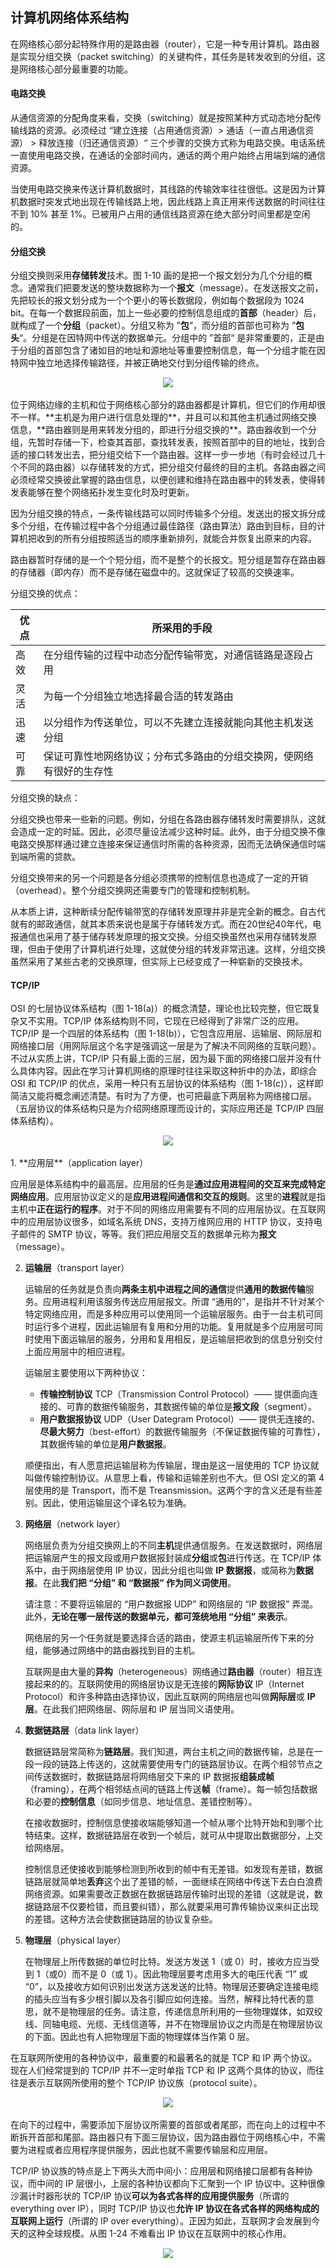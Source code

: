 ## 计算机网络体系结构

在网络核心部分起特殊作用的是路由器（router），它是一种专用计算机。路由器是实现分组交换（packet switching）的关键构件，其任务是转发收到的分组，这是网络核心部分最重要的功能。

#### 电路交换

从通信资源的分配角度来看，交换（switching）就是按照某种方式动态地分配传输线路的资源。必须经过 “建立连接（占用通信资源）> 通话（一直占用通信资源） > 释放连接（归还通信资源）“ 三个步骤的交换方式称为电路交换。电话系统一直使用电路交换，在通话的全部时间内，通话的两个用户始终占用端到端的通信资源。

当使用电路交换来传送计算机数据时，其线路的传输效率往往很低。这是因为计算机数据时突发式地出现在传输线路上地，因此线路上真正用来传送数据的时间往往不到 10% 甚至 1%。已被用户占用的通信线路资源在绝大部分时间里都是空闲的。



#### 分组交换

分组交换则采用**存储转发**技术。图 1-10 画的是把一个报文划分为几个分组的概念。通常我们把要发送的整块数据称为一个**报文**（message）。在发送报文之前，先把较长的报文划分成为一个个更小的等长数据段，例如每个数据段为 1024 bit。在每一个数据段前面，加上一些必要的控制信息组成的**首部**（header）后，就构成了一个**分组**（packet）。分组又称为 ”**包**“，而分组的首部也可称为 ”**包头**“。分组是在因特网中传送的数据单元。分组中的 ”首部“ 是非常重要的，正是由于分组的首部包含了诸如目的地址和源地址等重要控制信息，每一个分组才能在因特网中独立地选择传输路径，并被正确地交付到分组传输的终点。

<div align="center"> <img src="https://raw.githubusercontent.com/BufferedStream/cs-learning-notes/master/notes/images/%E8%AE%A1%E7%AE%97%E6%9C%BA%E7%BD%91%E7%BB%9C%E4%BD%93%E7%B3%BB%E7%BB%93%E6%9E%84-%E5%9B%BE1.png"/> </div><br>
位于网络边缘的主机和位于网络核心部分的路由器都是计算机，但它们的作用却很不一样。**主机是为用户进行信息处理的**，并且可以和其他主机通过网络交换信息，**路由器则是用来转发分组的，即进行分组交换的**。路由器收到一个分组，先暂时存储一下，检查其首部，查找转发表，按照首部中的目的地址，找到合适的接口转发出去，把分组交给下一个路由器。这样一步一步地（有时会经过几十个不同的路由器）以存储转发的方式，把分组交付最终的目的主机。各路由器之间必须经常交换彼此掌握的路由信息，以便创建和维持在路由器中的转发表，使得转发表能够在整个网络拓扑发生变化时及时更新。

因为分组交换的特点，一条传输线路可以同时传输多个分组。发送出的报文拆分成多个分组，在传输过程中各个分组通过最佳路径（路由算法）路由到目标，目的计算机把收到的所有分组按照适当的顺序重新排列，就能合并恢复出原来的内容。

路由器暂时存储的是一个个短分组，而不是整个的长报文。短分组是暂存在路由器的存储器（即内存）而不是存储在磁盘中的。这就保证了较高的交换速率。

分组交换的优点：

| 优点 | 所采用的手段                                                 |
| ---- | ------------------------------------------------------------ |
| 高效 | 在分组传输的过程中动态分配传输带宽，对通信链路是逐段占用     |
| 灵活 | 为每一个分组独立地选择最合适的转发路由                       |
| 迅速 | 以分组作为传送单位，可以不先建立连接就能向其他主机发送分组   |
| 可靠 | 保证可靠性地网络协议；分布式多路由的分组交换网，使网络有很好的生存性 |

分组交换的缺点：

分组交换也带来一些新的问题。例如，分组在各路由器存储转发时需要排队，这就会造成一定的时延。因此，必须尽量设法减少这种时延。此外，由于分组交换不像电路交换那样通过建立连接来保证通信时所需的各种资源，因而无法确保通信时端到端所需的贷款。

分组交换带来的另一个问题是各分组必须携带的控制信息也造成了一定的开销（overhead）。整个分组交换网还需要专门的管理和控制机制。

从本质上讲，这种断续分配传输带宽的存储转发原理并非是完全新的概念。自古代就有的邮政通信，就其本质来说也是属于存储转发方式。而在20世纪40年代，电报通信也采用了基于储存转发原理的报文交换。分组交换虽然也采用存储转发原理，但由于使用了计算机进行处理，这就使分组的转发非常迅速。这样，分组交换虽然采用了某些古老的交换原理，但实际上已经变成了一种崭新的交换技术。



#### TCP/IP

OSI 的七层协议体系结构（图 1-18(a)）的概念清楚，理论也比较完整，但它既复杂又不实用。TCP/IP 体系结构则不同，它现在已经得到了非常广泛的应用。TCP/IP 是一个四层的体系结构（图 1-18(b)），它包含应用层、运输层、网际层和网络接口层（用网际层这个名字是强调这一层是为了解决不同网络的互联问题）。不过从实质上讲，TCP/IP 只有最上面的三层，因为最下面的网络接口层并没有什么具体内容。因此在学习计算机网络的原理时往往采取这种折中的办法，即综合 OSI 和 TCP/IP 的优点，采用一种只有五层协议的体系结构（图 1-18(c)），这样即简洁又能将概念阐述清楚。有时为了方便，也可把最底下两层称为网络接口层。（五层协议的体系结构只是为介绍网络原理而设计的，实际应用还是 TCP/IP 四层体系结构）。

<div align="center"> <img src="https://raw.githubusercontent.com/BufferedStream/cs-learning-notes/master/notes/images/%E8%AE%A1%E7%AE%97%E6%9C%BA%E7%BD%91%E7%BB%9C%E4%BD%93%E7%B3%BB%E7%BB%93%E6%9E%84-%E5%9B%BE2.png"/> </div><br>
1. **应用层**（application layer）

   应用层是体系结构中的最高层。应用层的任务是**通过应用进程间的交互来完成特定网络应用**。应用层协议定义的是**应用进程间通信和交互的规则**。这里的**进程**就是指主机中**正在运行的程序**。对于不同的网络应用需要有不同的应用层协议。在互联网中的应用层协议很多，如域名系统 DNS，支持万维网应用的 HTTP 协议，支持电子邮件的 SMTP 协议，等等。我们把应用层交互的数据单元称为**报文**（message）。

2. **运输层**（transport layer）

   运输层的任务就是负责向**两条主机中进程之间的通信**提供**通用的数据传输**服务。应用进程利用该服务传送应用层报文。所谓 “通用的”，是指并不针对某个特定网络应用，而是多种应用可以使用同一个运输层服务。由于一台主机可同时运行多个进程，因此运输层有复用和分用的功能。复用就是多个应用层可同时使用下面运输层的服务，分用和复用相反，是运输层把收到的信息分别交付上面应用层中的相应进程。

   运输层主要使用以下两种协议：

   - **传输控制协议** TCP（Transmission Control Protocol）—— 提供面向连接的、可靠的数据传输服务，其数据传输的单位是**报文段**（segment）。
   - **用户数据报协议** UDP（User Dategram Protocol）—— 提供无连接的、**尽最大努力**（best-effort）的数据传输服务（不保证数据传输的可靠性），其数据传输的单位是**用户数据报**。

   顺便指出，有人愿意把运输层称为传输层，理由是这一层使用的 TCP 协议就叫做传输控制协议。从意思上看，传输和运输差别也不大。但 OSI 定义的第 4 层使用的是 Transport，而不是 Treansmission。这两个字的含义还是有些差别。因此，使用运输层这个译名较为准确。

3. **网络层**（network layer）

   网络层负责为分组交换网上的不同**主机**提供通信服务。在发送数据时，网络层把运输层产生的报文段或用户数据报封装成**分组**或**包**进行传送。在 TCP/IP 体系中，由于网络层使用 IP 协议，因此分组也叫做 **IP 数据报**，或简称为**数据报**。在此**我们把 “分组” 和 “数据报” 作为同义词使用**。

   请注意：不要将运输层的 “用户数据报 UDP” 和网络层的 “IP 数据报” 弄混。此外，**无论在哪一层传送的数据单元，都可笼统地用 “分组” 来表示**。

   网络层的另一个任务就是要选择合适的路由，使源主机运输层所传下来的分组，能够通过网络中的路由器找到目的主机。

   互联网是由大量的**异构**（heterogeneous）网络通过**路由器**（router）相互连接起来的的。互联网使用的网络层协议是无连接的**网际协议** IP（Internet Protocol）和许多种路由选择协议，因此互联网的网络层也叫做**网际层**或 **IP 层**。在此我们把网络层、网际层和 IP 层当同义语使用。

4. **数据链路层**（data link layer）

   数据链路层常简称为**链路层**。我们知道，两台主机之间的数据传输，总是在一段一段的链路上传送的，这就需要使用专门的链路层协议。在两个相邻节点之间传送数据时，数据链路层将网络层交下来的 IP 数据报**组装成帧**（framing），在两个相邻结点间的链路上传送**帧**（frame）。每一帧包括数据和必要的**控制信息**（如同步信息、地址信息、差错控制等）。

   在接收数据时，控制信息使接收端能够知道一个帧从哪个比特开始和到哪个比特结束。这样，数据链路层在收到一个帧后，就可从中提取出数据部分，上交给网络层。

   控制信息还使接收到能够检测到所收到的帧中有无差错。如发现有差错，数据链路层就简单地**丢弃**这个出了差错的帧，一面继续在网络中传送下去白白浪费网络资源。如果需要改正数据在数据链路层传输时出现的差错（这就是说，数据链路层不仅要检错，而且要纠错），那么就要采用可靠传输协议来纠正出现的差错。这种方法会使数据链路层的协议复杂些。

5. **物理层**（physical layer）

   在物理层上所传数据的单位时比特。发送方发送 1（或 0）时，接收方应当受到 1（或0）而不是 0（或 1）。因此物理层要考虑用多大的电压代表 “1” 或 “0”，以及接收方如何识别出发送方送发送的比特。物理层还要确定连接电缆的插头应当有多少根引脚以及各引脚应如何连接。当然，解释比特代表的意思，就不是物理层的任务。请注意，传递信息所利用的一些物理媒体，如双绞线、同轴电缆、光缆、无线信道等，并不在物理层协议之内而是在物理层协议的下面。因此也有人把物理层下面的物理媒体当作第 0 层。

   

在互联网所使用的各种协议中，最重要的和最著名的就是 TCP 和 IP 两个协议。现在人们经常提到的 TCP/IP 并不一定时单指 TCP 和 IP 这两个具体的协议，而往往是表示互联网所使用的整个 TCP/IP 协议族（protocol suite）。

<div align="center"> <img src="https://raw.githubusercontent.com/BufferedStream/cs-learning-notes/master/notes/images/%E8%AE%A1%E7%AE%97%E6%9C%BA%E7%BD%91%E7%BB%9C%E4%BD%93%E7%B3%BB%E7%BB%93%E6%9E%84-%E5%9B%BE3.jpg"/> </div><br>
在向下的过程中，需要添加下层协议所需要的首部或者尾部，而在向上的过程中不断拆开首部和尾部。路由器只有下面三层协议，因为路由器位于网络核心中，不需要为进程或者应用程序提供服务，因此也就不需要传输层和应用层。

TCP/IP 协议族的特点是上下两头大而中间小：应用层和网络接口层都有各种协议，而中间的 IP 层很小，上层的各种协议都向下汇聚到一个 IP 协议中。这种很像沙漏计时器形状的 TCP/IP 协议**可以为各式各样的应用提供服务**（所谓的 everything over IP），同时 TCP/IP 协议也**允许 IP 协议在各式各样的网络构成的互联网上运行**（所谓的 IP over everything）。正因为如此，互联网才会发展到今天的这种全球规模。从图 1-24 不难看出 IP 协议在互联网中的核心作用。

<div align="center"> <img src="https://raw.githubusercontent.com/BufferedStream/cs-learning-notes/master/notes/images/%E8%AE%A1%E7%AE%97%E6%9C%BA%E7%BD%91%E7%BB%9C%E4%BD%93%E7%B3%BB%E7%BB%93%E6%9E%84-%E5%9B%BE4.jpg"/> </div><br>